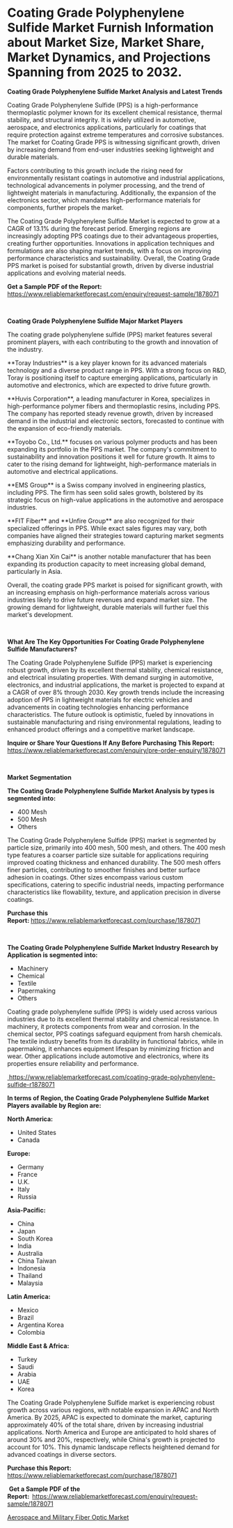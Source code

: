 <p><h1>Coating Grade Polyphenylene Sulfide Market Furnish Information about Market Size, Market Share, Market Dynamics, and Projections Spanning from 2025 to 2032.</h1></p><p><strong>Coating Grade Polyphenylene Sulfide Market Analysis and Latest Trends</strong></p>
<p><p>Coating Grade Polyphenylene Sulfide (PPS) is a high-performance thermoplastic polymer known for its excellent chemical resistance, thermal stability, and structural integrity. It is widely utilized in automotive, aerospace, and electronics applications, particularly for coatings that require protection against extreme temperatures and corrosive substances. The market for Coating Grade PPS is witnessing significant growth, driven by increasing demand from end-user industries seeking lightweight and durable materials.</p><p>Factors contributing to this growth include the rising need for environmentally resistant coatings in automotive and industrial applications, technological advancements in polymer processing, and the trend of lightweight materials in manufacturing. Additionally, the expansion of the electronics sector, which mandates high-performance materials for components, further propels the market.</p><p>The Coating Grade Polyphenylene Sulfide Market is expected to grow at a CAGR of 13.1% during the forecast period. Emerging regions are increasingly adopting PPS coatings due to their advantageous properties, creating further opportunities. Innovations in application techniques and formulations are also shaping market trends, with a focus on improving performance characteristics and sustainability. Overall, the Coating Grade PPS market is poised for substantial growth, driven by diverse industrial applications and evolving material needs.</p></p>
<p><strong>Get a Sample PDF of the Report:&nbsp;</strong> <a href="https://www.reliablemarketforecast.com/enquiry/request-sample/1878071?utm_campaign=1893&utm_medium=2&utm_source=Github&utm_content=ia&utm_term=04022025&utm_id=coating-grade-polyphenylene-sulfide">https://www.reliablemarketforecast.com/enquiry/request-sample/1878071</a></p>
<p>&nbsp;</p>
<p><strong>Coating Grade Polyphenylene Sulfide Major Market Players</strong></p>
<p><p>The coating grade polyphenylene sulfide (PPS) market features several prominent players, with each contributing to the growth and innovation of the industry. </p><p>**Toray Industries** is a key player known for its advanced materials technology and a diverse product range in PPS. With a strong focus on R&D, Toray is positioning itself to capture emerging applications, particularly in automotive and electronics, which are expected to drive future growth.</p><p>**Huvis Corporation**, a leading manufacturer in Korea, specializes in high-performance polymer fibers and thermoplastic resins, including PPS. The company has reported steady revenue growth, driven by increased demand in the industrial and electronic sectors, forecasted to continue with the expansion of eco-friendly materials.</p><p>**Toyobo Co., Ltd.** focuses on various polymer products and has been expanding its portfolio in the PPS market. The company's commitment to sustainability and innovation positions it well for future growth. It aims to cater to the rising demand for lightweight, high-performance materials in automotive and electrical applications.</p><p>**EMS Group** is a Swiss company involved in engineering plastics, including PPS. The firm has seen solid sales growth, bolstered by its strategic focus on high-value applications in the automotive and aerospace industries.</p><p>**FIT Fiber** and **Unfire Group** are also recognized for their specialized offerings in PPS. While exact sales figures may vary, both companies have aligned their strategies toward capturing market segments emphasizing durability and performance.</p><p>**Chang Xian Xin Cai** is another notable manufacturer that has been expanding its production capacity to meet increasing global demand, particularly in Asia. </p><p>Overall, the coating grade PPS market is poised for significant growth, with an increasing emphasis on high-performance materials across various industries likely to drive future revenues and expand market size. The growing demand for lightweight, durable materials will further fuel this market's development.</p></p>
<p>&nbsp;</p>
<p><strong>What Are The Key Opportunities For Coating Grade Polyphenylene Sulfide Manufacturers?</strong></p>
<p><p>The Coating Grade Polyphenylene Sulfide (PPS) market is experiencing robust growth, driven by its excellent thermal stability, chemical resistance, and electrical insulating properties. With demand surging in automotive, electronics, and industrial applications, the market is projected to expand at a CAGR of over 8% through 2030. Key growth trends include the increasing adoption of PPS in lightweight materials for electric vehicles and advancements in coating technologies enhancing performance characteristics. The future outlook is optimistic, fueled by innovations in sustainable manufacturing and rising environmental regulations, leading to enhanced product offerings and a competitive market landscape.</p></p>
<p><strong>Inquire or Share Your Questions If Any Before Purchasing This Report:</strong> <a href="https://www.reliablemarketforecast.com/enquiry/pre-order-enquiry/1878071?utm_campaign=1893&utm_medium=2&utm_source=Github&utm_content=ia&utm_term=04022025&utm_id=coating-grade-polyphenylene-sulfide">https://www.reliablemarketforecast.com/enquiry/pre-order-enquiry/1878071</a></p>
<p>&nbsp;</p>
<p><strong>Market Segmentation</strong></p>
<p><strong>The Coating Grade Polyphenylene Sulfide Market Analysis by types is segmented into:</strong></p>
<p><ul><li>400 Mesh</li><li>500 Mesh</li><li>Others</li></ul></p>
<p><p>The Coating Grade Polyphenylene Sulfide (PPS) market is segmented by particle size, primarily into 400 mesh, 500 mesh, and others. The 400 mesh type features a coarser particle size suitable for applications requiring improved coating thickness and enhanced durability. The 500 mesh offers finer particles, contributing to smoother finishes and better surface adhesion in coatings. Other sizes encompass various custom specifications, catering to specific industrial needs, impacting performance characteristics like flowability, texture, and application precision in diverse coatings.</p></p>
<p><strong>Purchase this Report:&nbsp;</strong><a href="https://www.reliablemarketforecast.com/purchase/1878071?utm_campaign=1893&utm_medium=2&utm_source=Github&utm_content=ia&utm_term=04022025&utm_id=coating-grade-polyphenylene-sulfide">https://www.reliablemarketforecast.com/purchase/1878071</a></p>
<p>&nbsp;</p>
<p><strong>The Coating Grade Polyphenylene Sulfide Market Industry Research by Application is segmented into:</strong></p>
<p><ul><li>Machinery</li><li>Chemical</li><li>Textile</li><li>Papermaking</li><li>Others</li></ul></p>
<p><p>Coating grade polyphenylene sulfide (PPS) is widely used across various industries due to its excellent thermal stability and chemical resistance. In machinery, it protects components from wear and corrosion. In the chemical sector, PPS coatings safeguard equipment from harsh chemicals. The textile industry benefits from its durability in functional fabrics, while in papermaking, it enhances equipment lifespan by minimizing friction and wear. Other applications include automotive and electronics, where its properties ensure reliability and performance.</p></p>
<p><a href="https://www.reliablemarketforecast.com/coating-grade-polyphenylene-sulfide-r1878071?utm_campaign=1893&utm_medium=2&utm_source=Github&utm_content=ia&utm_term=04022025&utm_id=coating-grade-polyphenylene-sulfide">&nbsp;https://www.reliablemarketforecast.com/coating-grade-polyphenylene-sulfide-r1878071</a></p>
<p><strong>In terms of Region, the Coating Grade Polyphenylene Sulfide Market Players available by Region are:</strong></p>
<p>
    <p> <strong> North America: </strong>
        <ul>
            <li>United States</li>
            <li>Canada</li>
        </ul>
        </p> 
    <p> <strong> Europe: </strong>
        <ul>
            <li>Germany</li>
            <li>France</li>
            <li>U.K.</li>
            <li>Italy</li>
            <li>Russia</li>
        </ul>
        </p> 
    <p> <strong> Asia-Pacific: </strong>
        <ul>
            <li>China</li>
            <li>Japan</li>
            <li>South Korea</li>
            <li>India</li>
            <li>Australia</li>
            <li>China Taiwan</li>
            <li>Indonesia</li>
            <li>Thailand</li>
            <li>Malaysia</li>
        </ul>
        </p> 
    <p> <strong> Latin America: </strong>
        <ul>
            <li>Mexico</li>
            <li>Brazil</li>
            <li>Argentina Korea</li>
            <li>Colombia</li>
        </ul>
        </p> 
    <p> <strong> Middle East & Africa: </strong>
        <ul>
            <li>Turkey</li>
            <li>Saudi</li>
            <li>Arabia</li>
            <li>UAE</li>
            <li>Korea</li>
        </ul>
    </p>
    </p>
<p><p>The Coating Grade Polyphenylene Sulfide market is experiencing robust growth across various regions, with notable expansion in APAC and North America. By 2025, APAC is expected to dominate the market, capturing approximately 40% of the total share, driven by increasing industrial applications. North America and Europe are anticipated to hold shares of around 30% and 20%, respectively, while China's growth is projected to account for 10%. This dynamic landscape reflects heightened demand for advanced coatings in diverse sectors.</p></p>
<p><strong>Purchase this Report: </strong><a href="https://www.reliablemarketforecast.com/purchase/1878071?utm_campaign=1893&utm_medium=2&utm_source=Github&utm_content=ia&utm_term=04022025&utm_id=coating-grade-polyphenylene-sulfide">https://www.reliablemarketforecast.com/purchase/1878071</a></p>
<p>&nbsp;<strong>Get a Sample PDF of the Report:&nbsp;&nbsp;</strong><a href="https://www.reliablemarketforecast.com/enquiry/request-sample/1878071?utm_campaign=1893&utm_medium=2&utm_source=Github&utm_content=ia&utm_term=04022025&utm_id=coating-grade-polyphenylene-sulfide">https://www.reliablemarketforecast.com/enquiry/request-sample/1878071</a></p>
<p><strong></strong></p>
<p><p><a href="https://github.com/PeterParrish5/Market-Research-Report-List-7/blob/main/aerospace-and-military-fiber-optic-market.md?utm_campaign=1893&utm_medium=2&utm_source=Github&utm_content=ia&utm_term=04022025&utm_id=coating-grade-polyphenylene-sulfide">Aerospace and Military Fiber Optic Market</a></p></p>